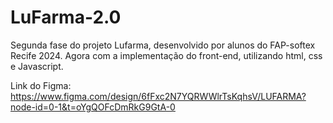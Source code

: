 # LuFarma-2.0

Segunda fase do projeto Lufarma, desenvolvido por alunos do FAP-softex Recife 2024. Agora com a implementação do front-end, utilizando html, css e Javascript.

Link do Figma: https://www.figma.com/design/6fFxc2N7YQRWWlrTsKqhsV/LUFARMA?node-id=0-1&t=oYgQOFcDmRkG9GtA-0